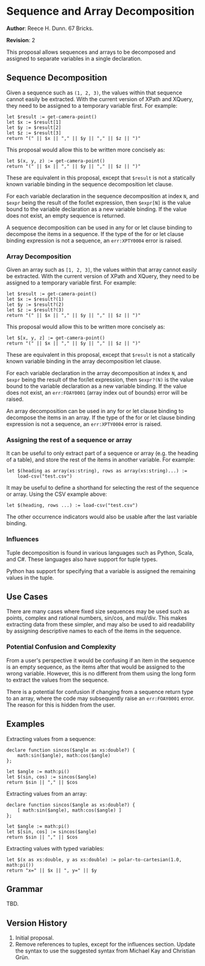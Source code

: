# Sequence and Array Decomposition

**Author**: Reece H. Dunn. 67 Bricks.

**Revision**: 2

This proposal allows sequences and arrays to be decomposed and assigned to separate variables in a single declaration.


## Sequence Decomposition

Given a sequence such as `(1, 2, 3)`, the values within that sequence cannot easily be extracted. With the current version of XPath and XQuery, they need to be assigned to a temporary variable first. For example:

    let $result := get-camera-point()
    let $x := $result[1]
    let $y := $result[2]
    let $z := $result[3]
    return "(" || $x || "," || $y || "," || $z || ")"

This proposal would allow this to be written more concisely as:

    let $(x, y, z) := get-camera-point()
    return "(" || $x || "," || $y || "," || $z || ")"

These are equivalent in this proposal, except that `$result` is not a statically known variable binding in the sequence decomposition let clause.

For each variable declaration in the sequence decomposition at index `N`, and `$expr` being the result of the for/let expression, then `$expr[N]` is the value bound to the variable declaration as a new variable binding. If the value does not exist, an empty sequence is returned.

A sequence decomposition can be used in any for or let clause binding to decompose the items in a sequence. If the type of the for or let clause binding expression is not a sequence, an `err:XPTY0004` error is raised.


### Array Decomposition

Given an array such as `[1, 2, 3]`, the values within that array cannot easily be extracted. With the current version of XPath and XQuery, they need to be assigned to a temporary variable first. For example:

    let $result := get-camera-point()
    let $x := $result?(1)
    let $y := $result?(2)
    let $z := $result?(3)
    return "(" || $x || "," || $y || "," || $z || ")"

This proposal would allow this to be written more concisely as:

    let $[x, y, z] := get-camera-point()
    return "(" || $x || "," || $y || "," || $z || ")"

These are equivalent in this proposal, except that `$result` is not a statically known variable binding in the array decomposition let clause.

For each variable declaration in the array decomposition at index `N`, and `$expr` being the result of the for/let expression, then `$expr?(N)` is the value bound to the variable declaration as a new variable binding. If the value does not exist, an `err:FOAY0001` (array index out of bounds) error will be raised.

An array decomposition can be used in any for or let clause binding to decompose the items in an array. If the type of the for or let clause binding expression is not a sequence, an `err:XPTY0004` error is raised.


### Assigning the rest of a sequence or array

It can be useful to only extract part of a sequence or array (e.g. the heading of a table), and store the rest of the items in another variable. For example:

    let $(heading as array(xs:string), rows as array(xs:string)...) :=
        load-csv("test.csv")

It may be useful to define a shorthand for selecting the rest of the sequence or array. Using the CSV example above:

    let $(heading, rows ...) := load-csv("test.csv")

The other occurrence indicators would also be usable after the last variable binding.


### Influences

Tuple decomposition is found in various languages such as Python, Scala, and C#. These languages also have support for tuple types.

Python has support for specifying that a variable is assigned the remaining values in the tuple.


## Use Cases

There are many cases where fixed size sequences may be used such as points, complex and rational numbers, sin/cos, and mul/div. This makes extracting data from these simpler, and may also be used to aid readability by assigning descriptive names to each of the items in the sequence.


### Potential Confusion and Complexity

From a user's perspective it would be confusing if an item in the sequence is an empty sequence, as the items after that would be assigned to the wrong variable. However, this is no different from them using the long form to extract the values from the sequence.

There is a potential for confusion if changing from a sequence return type to an array, where the code may subsequently raise an `err:FOAY0001` error. The reason for this is hidden from the user.


## Examples

Extracting values from a sequence:

    declare function sincos($angle as xs:double?) {
        math:sin($angle), math:cos($angle)
    };

    let $angle := math:pi()
    let $(sin, cos) := sincos($angle)
    return $sin || "," || $cos

Extracting values from an array:

    declare function sincos($angle as xs:double?) {
        [ math:sin($angle), math:cos($angle) ]
    };

    let $angle := math:pi()
    let $[sin, cos] := sincos($angle)
    return $sin || "," || $cos

Extracting values with typed variables:

    let $(x as xs:double, y as xs:double) := polar-to-cartesian(1.0, math:pi())
    return "x=" || $x || ", y=" || $y


## Grammar

TBD.


## Version History

1.  Initial proposal.
1.  Remove references to tuples, except for the influences section. Update the syntax to use the suggested syntax from Michael Kay and Christian Grün.
